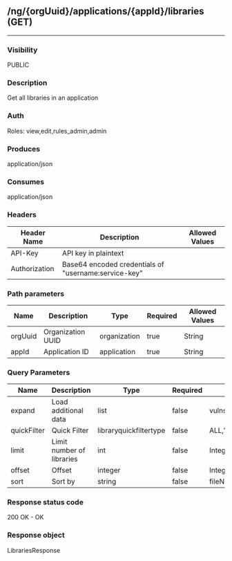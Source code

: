 ## /ng/{orgUuid}/applications/{appId}/libraries (GET)
---
### Visibility
PUBLIC
### Description
Get all libraries in an application
### Auth
Roles: view,edit,rules_admin,admin
### Produces
application/json
### Consumes
application/json
### Headers
| Header Name | Description | Allowed Values |
| ----------- | ----------- | ----------- |
| API-Key | API key in plaintext |  |
| Authorization | Base64 encoded credentials of &quot;username:service-key&quot; |  |
### Path parameters
| Name | Description | Type | Required | Allowed Values |
| ----------- | ----------- | ----------- | ----------- | ----------- |
| orgUuid | Organization UUID | organization | true | String |
| appId | Application ID | application | true | String |
### Query Parameters
| Name | Description | Type | Required | Allowed Values |
| ----------- | ----------- | ----------- | ----------- | ----------- |
| expand | Load additional data | list | false | vulns,quickFilters,apps,servers,skip_links |
| quickFilter | Quick Filter | libraryquickfiltertype | false | ALL,VULNERABLE,VIOLATION,PRIVATE,PUBLIC,HIGH_RISK |
| limit | Limit number of libraries | int | false | Integer between 0-50 |
| offset | Offset | integer | false | Integer |
| sort | Sort by | string | false | fileName,-fileName,score,-score |
### Response status code
200 OK - OK
### Response object
LibrariesResponse
